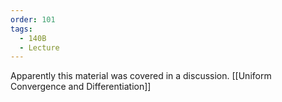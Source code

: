 ```yaml
---
order: 101
tags:
  - 140B
  - Lecture
---
```


Apparently this material was covered in a discussion. 
[[Uniform Convergence and Differentiation]]
